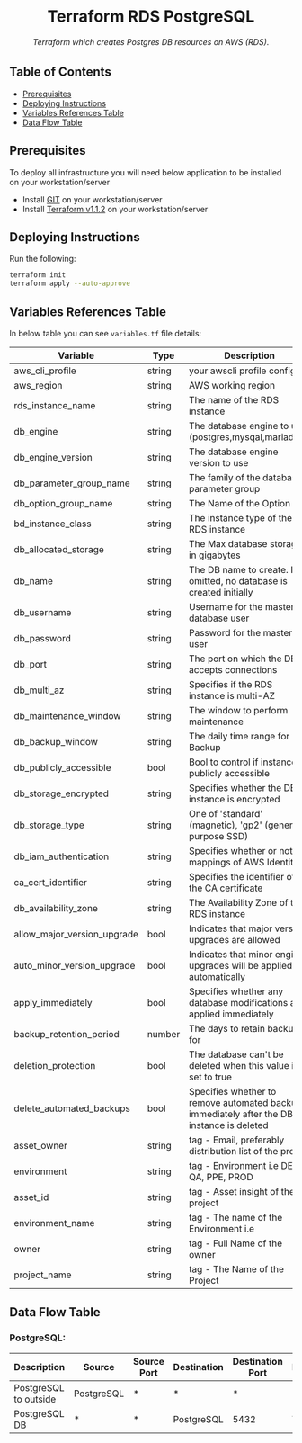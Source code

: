 <h1 align="center">Terraform RDS PostgreSQL </h1>

<h6 align="center">Terraform which creates Postgres DB resources on AWS (RDS).</h6>

## Table of Contents

- [Prerequisites](#prerequisites)
- [Deploying Instructions](#deploying-instructions)
- [Variables References Table](#variables-references-table)
- [Data Flow Table](#data-flow-table)

## Prerequisites
To deploy all infrastructure you will need below application to be installed on your workstation/server
+ Install [GIT](https://github.com/git-guides/install-git) on your workstation/server
+ Install [Terraform v1.1.2](https://learn.hashicorp.com/tutorials/terraform/install-cli) on your workstation/server


## Deploying Instructions

  Run the following:
   ```bash
   terraform init
   terraform apply --auto-approve
   ```

## Variables References Table

In below table you can see `variables.tf` file details:

| Variable | Type | Description |
| -------- | ---- | ----------- |
| aws_cli_profile | string | your awscli profile config |
| aws_region | string | AWS working region |
| rds_instance_name | string | The name of the RDS instance |
| db_engine | string | The database engine to use (postgres,mysqal,mariadb...)|
| db_engine_version | string | The database engine version to use |
| db_parameter_group_name | string | The family of the database parameter group |
| db_option_group_name | string | The Name of the Option |
| bd_instance_class | string | The instance type of the RDS instance |
| db_allocated_storage | string | The Max database storage in gigabytes |
| db_name | string | The DB name to create. If omitted, no database is created initially |
| db_username | string | Username for the master database user |
| db_password | string | Password for the master DB user |
| db_port | string | The port on which the DB accepts connections |
| db_multi_az | string | Specifies if the RDS instance is multi-AZ |
| db_maintenance_window | string | The window to perform maintenance |
| db_backup_window | string | The daily time range for DB Backup|
| db_publicly_accessible | bool | Bool to control if instance is publicly accessible |
| db_storage_encrypted | string | Specifies whether the DB instance is encrypted |
| db_storage_type | string | One of 'standard' (magnetic), 'gp2' (general purpose SSD) |
| db_iam_authentication | string | Specifies whether or not the mappings of AWS Identity|
| ca_cert_identifier | string | Specifies the identifier of the CA certificate|
| db_availability_zone | string | The Availability Zone of the RDS instance |
| allow_major_version_upgrade | bool | Indicates that major version upgrades are allowed |
| auto_minor_version_upgrade | bool | Indicates that minor engine upgrades will be applied automatically |
| apply_immediately | bool | Specifies whether any database modifications are applied immediately |
| backup_retention_period | number | The days to retain backups for |
| deletion_protection | bool | The database can't be deleted when this value is set to true |
| delete_automated_backups | bool | Specifies whether to remove automated backups immediately after the DB instance is deleted |
| asset_owner | string  | tag - Email, preferably distribution list of the project |
| environment | string | tag - Environment i.e DEV, QA, PPE, PROD |
| asset_id | string | tag - Asset insight of the project |
| environment_name | string | tag - The name of the Environment i.e |
| owner | string |tag - Full Name of the owner |
| project_name | string| tag - The Name of the Project |

## Data Flow Table

### PostgreSQL:
| Description | Source | Source Port | Destination  | Destination Port | Protocol |
| ----------- | ------ | ----------- | ------------ | -----------------| -------- |
| PostgreSQL to outside | PostgreSQL | * | * | * | * |
| PostgreSQL DB | * | * | PostgreSQL | 5432 | TCP |